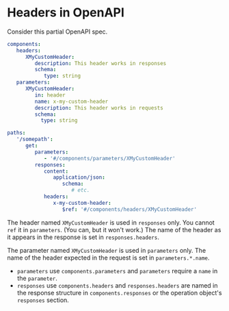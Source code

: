 # Headers in OpenAPI

Consider this partial OpenAPI spec.

```yaml
components:
   headers:
      XMyCustomHeader:
         description: This header works in responses
         schema:
            type: string
   parameters:
      XMyCustomHeader:
         in: header
         name: x-my-custom-header
         description: This header works in requests
         schema:
           type: string

paths:
   '/somepath':
      get:
         parameters:
            - '#/components/parameters/XMyCustomHeader'
         responses:
            content:
               application/json:
                  schema:
                     # etc.
            headers:
               x-my-custom-header:
                  $ref: '#/components/headers/XMyCustomHeader'
```

The header named `XMyCustomHeader` is used in `responses` only. You cannot `ref` it in `parameters`. (You can, but it won't work.) The name of the header as it appears in the response is set in `responses.headers`.

The parameter named `XMyCustomHeader` is used in `parameters` only. The name of the header expected in the request is set in `parameters.*.name`.

- `parameters` use `components.parameters` and `parameters` require a `name` in the `parameter`.
- `responses` use `components.headers` and `responses.headers` are named in the response structure in `components.responses` or the operation object's `responses` section.
